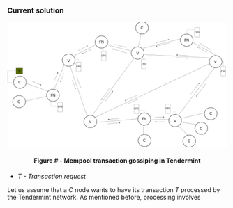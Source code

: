 ### Current solution

![](https://github.com/lukamiletic95/papers/blob/master/images/fig3.png)
<div align='center'> 
	<h4>Figure # - Mempool transaction gossiping in Tendermint</h4>
</div>

* *T - Transaction request*

Let us assume that a *C* node wants to have its transaction *T* processed by the Tendermint network. As mentioned before, processing involves


<!--stackedit_data:
eyJoaXN0b3J5IjpbMTA0NDQwMDk2OSwtMzkzMTI1MzMyLDMxMz
Q3MTI3NF19
-->